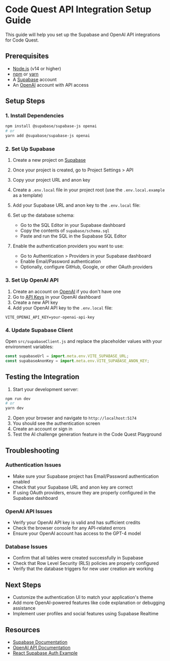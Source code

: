 # Code Quest API Integration Setup Guide

This guide will help you set up the Supabase and OpenAI API integrations for Code Quest.

## Prerequisites

- [Node.js](https://nodejs.org/) (v14 or higher)
- [npm](https://www.npmjs.com/) or [yarn](https://yarnpkg.com/)
- A [Supabase](https://supabase.com/) account
- An [OpenAI](https://openai.com/) account with API access

## Setup Steps

### 1. Install Dependencies

```bash
npm install @supabase/supabase-js openai
# or
yarn add @supabase/supabase-js openai
```

### 2. Set Up Supabase

1. Create a new project on [Supabase](https://app.supabase.com/)
2. Once your project is created, go to Project Settings > API
3. Copy your project URL and anon key
4. Create a `.env.local` file in your project root (use the `.env.local.example` as a template)
5. Add your Supabase URL and anon key to the `.env.local` file:

6. Set up the database schema:

   - Go to the SQL Editor in your Supabase dashboard
   - Copy the contents of `supabase/schema.sql`
   - Paste and run the SQL in the Supabase SQL Editor

7. Enable the authentication providers you want to use:
   - Go to Authentication > Providers in your Supabase dashboard
   - Enable Email/Password authentication
   - Optionally, configure GitHub, Google, or other OAuth providers

### 3. Set Up OpenAI API

1. Create an account on [OpenAI](https://openai.com/) if you don't have one
2. Go to [API Keys](https://platform.openai.com/account/api-keys) in your OpenAI dashboard
3. Create a new API key
4. Add your OpenAI API key to the `.env.local` file:

```
VITE_OPENAI_API_KEY=your-openai-api-key
```

### 4. Update Supabase Client

Open `src/supabaseClient.js` and replace the placeholder values with your environment variables:

```javascript
const supabaseUrl = import.meta.env.VITE_SUPABASE_URL;
const supabaseAnonKey = import.meta.env.VITE_SUPABASE_ANON_KEY;
```

## Testing the Integration

1. Start your development server:

```bash
npm run dev
# or
yarn dev
```

2. Open your browser and navigate to `http://localhost:5174`
3. You should see the authentication screen
4. Create an account or sign in
5. Test the AI challenge generation feature in the Code Quest Playground

## Troubleshooting

### Authentication Issues

- Make sure your Supabase project has Email/Password authentication enabled
- Check that your Supabase URL and anon key are correct
- If using OAuth providers, ensure they are properly configured in the Supabase dashboard

### OpenAI API Issues

- Verify your OpenAI API key is valid and has sufficient credits
- Check the browser console for any API-related errors
- Ensure your OpenAI account has access to the GPT-4 model

### Database Issues

- Confirm that all tables were created successfully in Supabase
- Check that Row Level Security (RLS) policies are properly configured
- Verify that the database triggers for new user creation are working

## Next Steps

- Customize the authentication UI to match your application's theme
- Add more OpenAI-powered features like code explanation or debugging assistance
- Implement user profiles and social features using Supabase Realtime

## Resources

- [Supabase Documentation](https://supabase.com/docs)
- [OpenAI API Documentation](https://platform.openai.com/docs/api-reference)
- [React Supabase Auth Example](https://github.com/supabase/supabase/tree/master/examples/auth/react)
